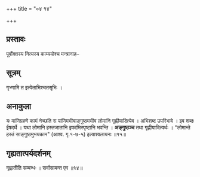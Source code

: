 +++
title = "०४ १४"

+++
## प्रस्तावः
पूर्वोक्तस्य नित्यस्य काम्ययोश्च मन्त्रानाह–

## सूत्रम्
गृभ्णामि त इत्येताभिश्चतसृभिः ।

## अनाकुला
यः माणिग्रहणे कामं नेच्छति स पाणिमभीवाङ्गुष्ठमभीव लोमानि गृह्णीयादित्येव ।
अभिशब्द उपरिभावे ।
इव शब्दः ईषदर्थे ।
यथा लोमानि हस्तजातानि इषदभिस्पृष्टानि भवन्ति ।
**अङ्गुष्ठञ्च** तथा गृह्णीयादित्यर्थः ।
"लोमान्ते हस्तं साङ्गुष्ठमुभयकाम" (आश्व. गृ.१-७-५) इत्याश्वलायनः ॥१५॥

## गृह्यतात्पर्यदर्शनम्
गृह्णातीति सम्बन्धः ।
सर्वासामन्त एव ॥१४॥
